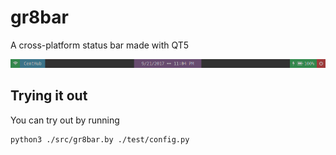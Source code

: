 # gr8bar
A cross-platform status bar made with QT5

![](res/example-bar.png)

## Trying it out
You can try out by running

```
python3 ./src/gr8bar.by ./test/config.py
```